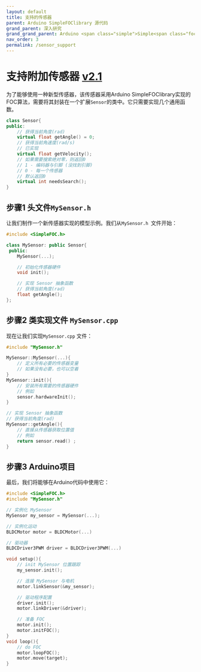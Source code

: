 ```yaml
---
layout: default
title: 支持的传感器
parent: Arduino SimpleFOClibrary 源代码
grand_parent: 深入研究
grand_grand_parent: Arduino <span class="simple">Simple<span class="foc">FOC</span>library</span>
nav_order: 3
permalink: /sensor_support
---
```


# 支持附加传感器 [v2.1](https://github.com/simplefoc/Arduino-FOC/releases)

为了能够使用一种新型传感器，该传感器采用Arduino <span class="simple">Simple<span class="foc">FOC</span>library</span>实现的FOC算法，需要将其封装在一个扩展`Sensor`的类中。它只需要实现几个通用函数。

```cpp
class Sensor{
public:
    // 获得当前角度(rad)
    virtual float getAngle() = 0;
    // 获得当前角速度(rad/s)
    // 已实现
    virtual float getVelocity();
    // 如果需要搜索绝对零，则返回0
    // 1 - 编码器与引脚 (没找到引脚)
    // 0 - 每一个传感器 
    // 默认返回0
    virtual int needsSearch();
}
```

## 步骤1 头文件`MySensor.h `
让我们制作一个新传感器实现的模型示例。我们从`MySensor.h `文件开始：

```cpp
#include <SimpleFOC.h>

class MySensor: public Sensor{
 public:
    MySensor(...);

    // 初始化传感器硬件
    void init();

    // 实现 Sensor 抽象函数
    // 获得当前角度(rad)
    float getAngle();
};
```

## 步骤2 类实现文件 `MySensor.cpp`
现在让我们实现`MySensor.cpp` 文件：

```cpp
#include "MySensor.h"

MySensor::MySensor(...){
    // 定义所有必要的传感器变量
    // 如果没有必要，也可以空着
}
MySensor::init(){
    // 安装所有需要的传感器硬件
    // 例如
    sensor.hardwareInit();
}

// 实现 Sensor 抽象函数
// 获得当前角度(rad)
MySensor::getAngle(){
    // 直接从传感器获取位置值
    // 例如
    return sensor.read() ;
}
```

## 步骤3 Arduino项目
最后，我们将能够在Arduino代码中使用它：
```cpp
#include <SimpleFOC.h>
#include "MySensor.h"

// 实例化 MySensor
MySensor my_sensor = MySensor(...);

// 实例化运动
BLDCMotor motor = BLDCMotor(...)

// 驱动器
BLDCDriver3PWM driver = BLDCDriver3PWM(...)

void setup(){
    // init MySensor 位置跟踪
    my_sensor.init();

    // 连接 MySensor 与电机
    motor.linkSensor(&my_sensor);

    // 驱动程序配置
    driver.init();
    motor.linkDriver(&driver);

    // 准备 FOC
    motor.init();
    motor.initFOC();
}
void loop(){
    // do FOC
    motor.loopFOC();
    motor.move(target);
}

```



